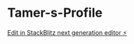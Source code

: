 # Tamer-s-Profile

[Edit in StackBlitz next generation editor ⚡️](https://stackblitz.com/~/github.com/ReXeL-Hub/Tamer-s-Profile)